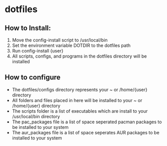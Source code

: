 # dotfiles

## How to Install:
1. Move the config-install script to /usr/local/bin 
2. Set the environment variable DOTDIR to the dotfiles path
2. Run config-install {user} 
3. All scripts, configs, and programs in the dotfiles directory will be installed 

## How to configure
- The dotfiles/configs directory represents your ~ or /home/{user} directory 
- All folders and files placed in here will be installed to your ~ or /home/{user} directory 
- The scripts folder is a list of executables which are install to your /usr/local/bin directory 
- The pac_packages file is a list of space seperated pacman packages to be installed to your system 
- The aur_packages file is a list of space seperates AUR packages to be installed to your system 
